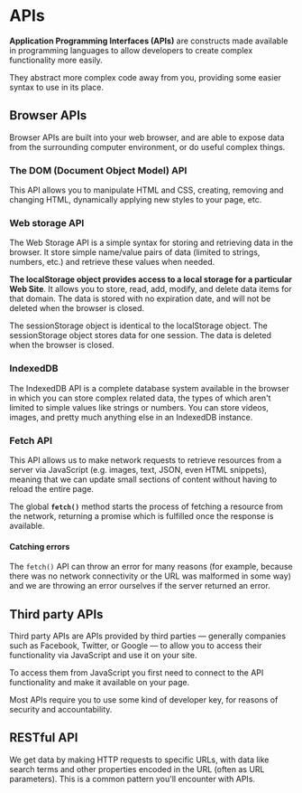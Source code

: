 # APIs

**Application Programming Interfaces (APIs)** are constructs made available in programming languages to allow developers to create complex functionality more easily. 

They abstract more complex code away from you, providing some easier syntax to use in its place.


## Browser APIs

Browser APIs are built into your web browser, and are able to expose data from the surrounding computer environment, or do useful complex things.


### The DOM (Document Object Model) API 

This API allows you to manipulate HTML and CSS, creating, removing and changing HTML, dynamically applying new styles to your page, etc.


### Web storage API

The Web Storage API is a simple syntax for storing and retrieving data in the browser. It store simple name/value pairs of data (limited to strings, numbers, etc.) and retrieve these values when needed.

**The localStorage object provides access to a local storage for a particular Web Site**. It allows you to store, read, add, modify, and delete data items for that domain. The data is stored with no expiration date, and will not be deleted when the browser is closed. 

The sessionStorage object is identical to the localStorage object. The sessionStorage object stores data for one session. The data is deleted when the browser is closed.


### IndexedDB

The IndexedDB API is a complete database system available in the browser in which you can store complex related data, the types of which aren't limited to simple values like strings or numbers. You can store videos, images, and pretty much anything else in an IndexedDB instance.


### Fetch API

This API allows us to make network requests to retrieve resources from a server via JavaScript (e.g. images, text, JSON, even HTML snippets), meaning that we can update small sections of content without having to reload the entire page.

The global **`fetch()`** method starts the process of fetching a resource from the network, returning a promise which is fulfilled once the response is available.


#### Catching errors

The `fetch()` API can throw an error for many reasons (for example, because there was no network connectivity or the URL was malformed in some way) and we are throwing an error ourselves if the server returned an error.



## Third party APIs

Third party APIs are APIs provided by third parties — generally companies such as Facebook, Twitter, or Google — to allow you to access their functionality via JavaScript and use it on your site.

To access them from JavaScript you first need to connect to the API functionality and make it available on your page.

Most APIs require you to use some kind of developer key, for reasons of security and accountability.



## RESTful API

We get data by making HTTP requests to specific URLs, with data like search terms and other properties encoded in the URL (often as URL parameters). This is a common pattern you'll encounter with APIs.